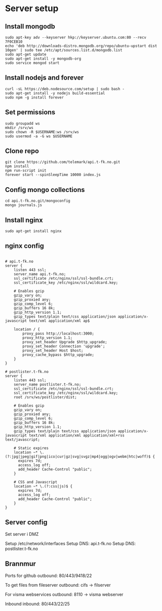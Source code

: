 # Server setup

## Install mongodb
```
sudo apt-key adv --keyserver hkp://keyserver.ubuntu.com:80 --recv 7F0CEB10
echo 'deb http://downloads-distro.mongodb.org/repo/ubuntu-upstart dist 10gen' | sudo tee /etc/apt/sources.list.d/mongodb.list
sudo apt-get update
sudo apt-get install -y mongodb-org
sudo service mongod start
```

## Install nodejs and forever
```
curl -sL https://deb.nodesource.com/setup | sudo bash -
sudo apt-get install -y nodejs build-essential
sudo npm -g install forever
```

## Set permissions
```
sudo groupadd ws
mkdir /srv/ws
sudo chown -R $USERNAME:ws /srv/ws
sudo usermod -a -G ws $USERNAME
```

## Clone repo
```
git clone https://github.com/telemark/api.t-fk.no.git
npm install
npm run-script init
forever start --spinSleepTime 10000 index.js
```

## Config mongo collections
```
cd api.t-fk.no.git/mongoconfig
mongo journals.js
```


## Install nginx
```
sudo apt-get install nginx
```

## nginx config
```

# api.t-fk.no
server {
    listen 443 ssl;
    server_name api.t-fk.no;
    ssl_certificate /etc/nginx/ssl/ssl-bundle.crt;
    ssl_certificate_key /etc/nginx/ssl/wildcard.key;
    
    # Enables gzip
    gzip_vary on;
    gzip_proxied any;
    gzip_comp_level 6;
    gzip_buffers 16 8k;
    gzip_http_version 1.1;
    gzip_types text/plain text/css application/json application/x-javascript text/xml application/xml ap$

    location / {
        proxy_pass http://localhost:3000;
        proxy_http_version 1.1;
        proxy_set_header Upgrade $http_upgrade;
        proxy_set_header Connection 'upgrade';
        proxy_set_header Host $host;
        proxy_cache_bypass $http_upgrade;
    }
}

# postlister.t-fk.no
server {
    listen 443 ssl;
    server_name postlister.t-fk.no;
    ssl_certificate /etc/nginx/ssl/ssl-bundle.crt;
    ssl_certificate_key /etc/nginx/ssl/wildcard.key;
    root /srv/ws/postlister/dist;

    # Enables gzip
    gzip_vary on;
    gzip_proxied any;
    gzip_comp_level 6;
    gzip_buffers 16 8k;
    gzip_http_version 1.1;
    gzip_types text/plain text/css application/json application/x-javascript text/xml application/xml application/xml+rss text/javascript;

    # Static expires
    location ~* \.(?:jpg|jpeg|gif|png|ico|cur|gz|svg|svgz|mp4|ogg|ogv|webm|htc|woff)$ {
      expires 7d;
      access_log off;
      add_header Cache-Control "public";
    }

    # CSS and Javascript
    location ~* \.(?:css|js)$ {
      expires 7d;
      access_log off;
      add_header Cache-Control "public";
    }
}

```

## Server config
Set server i DMZ

Setup /etc/network/interfaces
Setup DNS: api.t-fk.no
Setup DNS: postlister.t-fk.no


## Brannmur
Ports for github
outbound: 80/443/9418/22

To get files from fileserver
outbound: cifs -> filserver

For visma webservices
outbound: 8110 -> visma webserver

Inbound
inbound: 80/443/22/25

